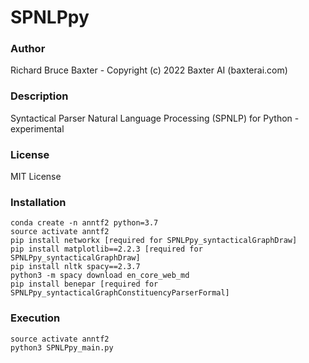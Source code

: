 # SPNLPpy

### Author

Richard Bruce Baxter - Copyright (c) 2022 Baxter AI (baxterai.com)

### Description

Syntactical Parser Natural Language Processing (SPNLP) for Python - experimental 

### License

MIT License

### Installation
```
conda create -n anntf2 python=3.7
source activate anntf2
pip install networkx [required for SPNLPpy_syntacticalGraphDraw]
pip install matplotlib==2.2.3 [required for SPNLPpy_syntacticalGraphDraw]
pip install nltk spacy==2.3.7
python3 -m spacy download en_core_web_md
pip install benepar [required for SPNLPpy_syntacticalGraphConstituencyParserFormal]
```

### Execution
```
source activate anntf2
python3 SPNLPpy_main.py
```
